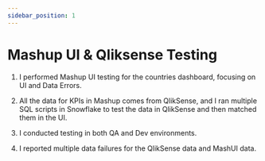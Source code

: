 ```yaml
---
sidebar_position: 1
---
```


# Mashup UI & Qliksense Testing


1. I performed Mashup UI testing for the countries dashboard, focusing on UI and Data Errors.

2. All the data for KPIs in Mashup comes from QlikSense, and I ran multiple SQL scripts in Snowflake to test the data in QlikSense and then matched them in the UI.

3. I conducted testing in both QA and Dev environments.

4. I reported multiple data failures for the QlikSense data and MashUI data.
